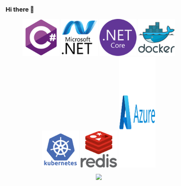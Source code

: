### Hi there 👋

<!--
**vira1368/vira1368** is a ✨ _special_ ✨ repository because its `README.md` (this file) appears on your GitHub profile.

Here are some ideas to get you started:

- 🔭 I’m currently working on ...
- 🌱 I’m currently learning ...
- 👯 I’m looking to collaborate on ...
- 🤔 I’m looking for help with ...
- 💬 Ask me about ...
- 📫 How to reach me: ...
- 😄 Pronouns: ...
- ⚡ Fun fact: ...
-->
<p align="center"> 
  <img src="https://raw.githubusercontent.com/devicons/devicon/master/icons/csharp/csharp-original.svg" alt="csharp" width="100" height="100" />
  <img src="https://raw.githubusercontent.com/devicons/devicon/master/icons/dot-net/dot-net-original-wordmark.svg" alt="dotnet" width="100" height="100" />
  <img src="https://raw.githubusercontent.com/devicons/devicon/master/icons/dotnetcore/dotnetcore-original.svg" alt="dotnet core" width="100" height="100" />
  <img src="https://raw.githubusercontent.com/devicons/devicon/master/icons/docker/docker-original-wordmark.svg" alt="docker" width="100" height="100" />
  <img src="https://github.com/devicons/devicon/blob/master/icons/kubernetes/kubernetes-plain-wordmark.svg" alt="kubernetes" width="100" height="100" />
  <img src="https://raw.githubusercontent.com/devicons/devicon/master/icons/redis/redis-original-wordmark.svg" alt="redis" width="100" height="100" />
  <img src="https://raw.githubusercontent.com/devicons/devicon/master/icons/azure/azure-original-wordmark.svg" alt="azure" width="100" height="300" />
</p>

<p align="center">
 <a href="https://www.linkedin.com/in/saffarnejad/" target="_blank" alt="Amin Saffarnejad's github stats">
  <img src="https://github-readme-stats.vercel.app/api?username=vira1368&theme=tokyonight&show_icons=true" />
 </a>
</p>

